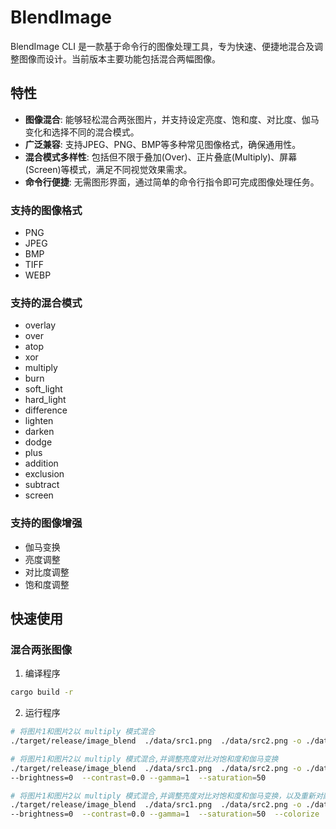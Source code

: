 # BlendImage

BlendImage CLI 是一款基于命令行的图像处理工具，专为快速、便捷地混合及调整图像而设计。当前版本主要功能包括混合两幅图像。


## 特性

- **图像混合**: 能够轻松混合两张图片，并支持设定亮度、饱和度、对比度、伽马变化和选择不同的混合模式。
- **广泛兼容**: 支持JPEG、PNG、BMP等多种常见图像格式，确保通用性。
- **混合模式多样性**: 包括但不限于叠加(Over)、正片叠底(Multiply)、屏幕(Screen)等模式，满足不同视觉效果需求。
- **命令行便捷**: 无需图形界面，通过简单的命令行指令即可完成图像处理任务。


### 支持的图像格式
- PNG
- JPEG
- BMP
- TIFF
- WEBP
### 支持的混合模式
- overlay
- over
- atop 
- xor
- multiply
- burn
- soft_light
- hard_light 
- difference
- lighten
- darken
- dodge
- plus
- addition
- exclusion
- subtract
- screen

### 支持的图像增强
- 伽马变换 
- 亮度调整
- 对比度调整
- 饱和度调整

## 快速使用

### 混合两张图像
1. 编译程序
```sh
cargo build -r 
```

2. 运行程序
```sh
# 将图片1和图片2以 multiply 模式混合
./target/release/image_blend  ./data/src1.png  ./data/src2.png -o ./data/blend/ -m multiply
```

```sh
# 将图片1和图片2以 multiply 模式混合,并调整亮度对比对饱和度和伽马变换
./target/release/image_blend  ./data/src1.png  ./data/src2.png -o ./data/blend/ -m multiply  
--brightness=0  --contrast=0.0 --gamma=1  --saturation=50
```

```sh
# 将图片1和图片2以 multiply 模式混合,并调整亮度对比对饱和度和伽马变换，以及重新对颜色进行调整
./target/release/image_blend  ./data/src1.png  ./data/src2.png -o ./data/blend/ -m multiply  
--brightness=0  --contrast=0.0 --gamma=1  --saturation=50  --colorize  --colorize-color=255,128,128

```
